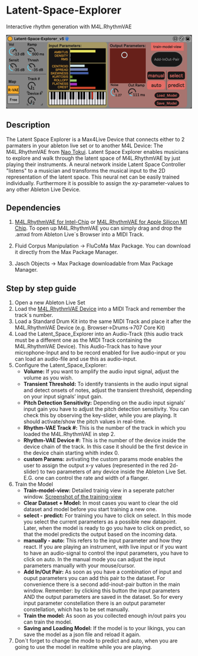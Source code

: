 # Latent-Space-Explorer
Interactive rhythm generation with M4L.RhythmVAE

![Screenshot of the device](Pictures/Screenshot-LSE-v5.png "Latent Space Explorer")


## Description
The Latent Space Explorer is a Max4Live Device that connects either to 2 parmaters in your ableton live set or to another M4L Device: The M4L.RhythmVAE from [Nao Tokui](https://github.com/naotokui "Nao Tokui GitHub"). Latent Space Explorer enables musicians to explore and walk through the latent space of M4L.RhythmVAE by just playing their instruments. A neural network inside Latent Space Controller "listens" to a musician and transforms the musical input to the 2D representation of the latent space. This neural net can be easily trained individually.
Furthermore it is possible to assign the xy-parameter-values to any other Ableton Live Device.

## Dependencies
1. [M4L.RhythmVAE for Intel-Chip](https://github.com/naotokui/RhythmVAE_M4L/tree/master/release "M4l.RhythmVAE for Intel Chip") or [M4L.RhythmVAE for Apple Silicon M1 Chip](https://github.com/naotokui/RhythmVAE_M4L/releases/tag/v0.73 "M4L.RhythmVAE for M1 Chip"). To open up M4L.RhythmVAE you can simply drag and drop the .amxd from Ableton Live´s Browser into a MIDI Track. 
  
2. Fluid Corpus Manipulation -> FluCoMa Max Package. You can download it directly from the Max Package Manager.

3. Jasch Objects -> Max Package downloadable from Max Package Manager.

## Step by step guide

1. Open a new Ableton Live Set
2. Load the [M4L.RhythmVAE Device](##Dependencies "Goto Dependencies") into a MIDI Track and remember the track´s number.
3. Load a Standard Drum Kit into the same MIDI Track and place it after the M4L.RhythmVAE Device (e.g. Browser->Drums->707 Core Kit)
4. Load the Latent_Space_Explorer into an Audio-Track (this audio track must be a different one as the MIDI Track containing the M4L.RhythmVAE Device). This Audio-Track has to have    your microphone-Input and to be record enabled for live audio-input or you can load an audio-file and use this as audio-input.  
5. Configure the Latent_Space_Explorer:
    * __Volume:__ If you want to amplify the audio input signal, adjust the volume as you wish.
    * __Transient Threshold:__ To identify transients in the audio input signal and detect onsets of notes, adjust the transient threshold, depending on your input signals’ input gain.
    * __Pitch Detection Sensitivity:__ Depending on the audio input signals’ input gain you have to adjust the pitch detection sensitivity. You can check this by observing the key-slider, while you are playing. It should activate/show the pitch values in real-time.
    * __Rhythm-VAE Track #:__ This is the number of the track in which you loaded the M4L.RhythmVAE in step 2.
    * __Rhythm-VAE Device #:__ This is the number of the device inside the device chain of the track. In this case it should be the first device in the device chain starting whith index 0.
    * __custom Params:__ avtivating the custom params mode enables the user to assign the output x-y values (represented in the red 2d-slider) to two parameters of any device inside the Ableton Live Set. E.G. one can control the rate and width of a flanger.  
6. Train the Model
    * __Train-model-view:__ Detailed trainig view in a seperate patcher window.
   [Screenshot of the training-view](Pictures/Screenshot-DetailedTrainingView.png "Training View")
    * __Clear Dataset + Model:__ In most cases you want to clear the old dataset and model before you start training a new one.
    * __select - predict:__ For training you have to click on select. In this mode you select the current parameters as a possible new datapoint. Later, when the model is ready to go you have to click on predict, so that the model predicts the output based on the incoming data. 
    * __manually - auto:__ This refers to the input parameter and how they react. If you are playing an instrument, with live input or if you want to have an audio-signal to control the input parameters, you have to click on auto. In the manual mode you can adjust the input parameters manually with your mouse/cursor. 
    *  __Add In/Out Pair:__ As soon as you have a combination of input and ouput parameters you can add this pair to the dataset. For convenience there is a second add-inout-pair button in the main window. Remember: by clicking this button the input parameters AND the output parameters are saved in the dataset. So for every input parameter constellation there is an output parameter constellation, which has to be set manually. 
    *  __Train the model:__ As soon as you collected enough in/out pairs you can train the model.
    *  __Saving and Loading Model:__ If the model is to your likings, you can save the model as a json file and reload it again.
7. Don´t forget to change the mode to predict and auto, when you are going to use the model in realtime while you are playing.

